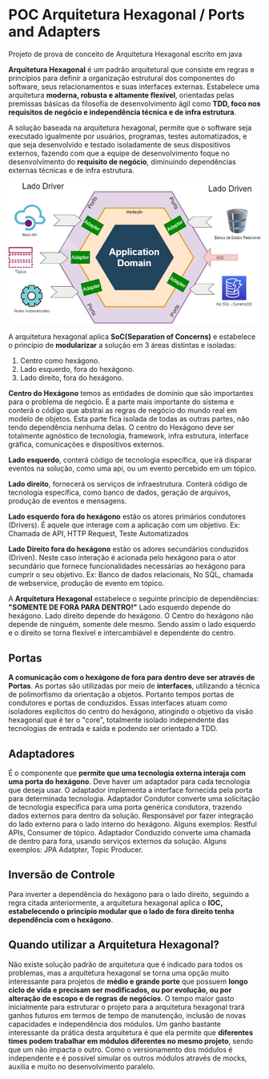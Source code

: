 # POC Arquitetura Hexagonal / Ports and Adapters
Projeto de prova de conceito de Arquitetura Hexagonal escrito em java

**Arquitetura Hexagonal** é um padrão arquitetural que consiste em regras e princípios para definir a organização estrutural dos componentes do software, seus relacionamentos e suas interfaces externas. Estabelece uma arquitetura **moderna, robusta e altamente flexível**, orientadas pelas premissas básicas da filosofia de desenvolvimento ágil como **TDD, foco nos requisitos de negócio e independência técnica e de infra estrutura**.

A solução baseada na arquitetura hexagonal, permite que o software seja executado igualmente por usuários, programas, testes automatizados, e que seja desenvolvido e testado isoladamente de seus dispositivos externos, fazendo com que a equipe de desenvolvimento foque no desenvolvimento do **requisito de negócio**, diminuindo dependências externas técnicas e de infra estrutura.

![alt hexagonal architecture / port and adapters](./ArquiterturaHexagonal.jpg)

A arquitetura hexagonal aplica **SoC(Separation of Concerns)** e estabelece o princípio de **modularizar** a solução em 3 áreas distintas e isoladas:
1. Centro como hexágono.
2. Lado esquerdo, fora do hexágono.
3. Lado direito, fora do hexágono.

**Centro do Hexágono** temos as entidades de domínio que são importantes para o problema de negócio. É a parte mais importante do sistema e conterá o código que abstrai as regras de negócio do mundo real em modelo de objetos. Esta parte fica isolada de todas as outras partes, não tendo dependência nenhuma delas. O centro do Hexágono deve ser totalmente agnóstico de tecnologia, framework, infra estrutura, interface gráfica, comunicações e dispositivos externos.

**Lado esquerdo**, conterá código de tecnologia específica, que irá disparar eventos na solução, como uma api, ou um evento percebido em um tópico.

**Lado direito**, fornecerá os serviços de infraestrutura. Conterá código de tecnologia específica, como banco de dados, geração de arquivos, produção de eventos e mensagens.

**Lado esquerdo fora do hexágono** estão os atores primários condutores (Drivers). É aquele que interage com a aplicação com um objetivo. Ex: Chamada de API, HTTP Request, Teste Automatizados

**Lado Direito fora do hexágono** estão os adores secundários conduzidos (Driven). Neste caso interação é acionada pelo hexágono para o ator secundário que fornece funcionalidades necessárias ao hexágono para cumprir o seu objetivo. Ex: Banco de dados relacionais, No SQL, chamada de webservice, produção de evento em tópico.

A **Arquitetura Hexagonal** estabelece o seguinte princípio de dependências: **"SOMENTE DE FORA PARA DENTRO!"**
Lado esquerdo depende do hexágono. Lado direito depende do hexágono. O Centro do hexágono não depende de ninguém, somente dele mesmo. Sendo assim o lado esquerdo e o direito se torna flexível e intercambiável e dependente do centro.

## Portas

**A comunicação com o hexágono de fora para dentro deve ser através de Portas**.
As portas são utilizadas por meio de **interfaces**, utilizando a técnica de polimorfismo da orientação a objetos. Portanto tempos portas de condutores e portas de conduzidos.
Essas interfaces atuam como isoladores explícitos do centro do hexágono, atingindo o objetivo da visão hexagonal que é ter o "core", totalmente isolado independente das tecnologias de entrada e saída e podendo ser orientado a TDD.

## Adaptadores

É o componente que **permite que uma tecnologia externa interaja com uma porta do hexágono**. Deve haver um adaptador para cada tecnologia que deseja usar. O adaptador implementa a interface fornecida pela porta para determinada tecnologia.
Adaptador Condutor converte uma solicitação de tecnologia específica para uma porta genérica condutora, trazendo dados externos para dentro da solução. Responsável por fazer integração do lado externo para o lado interno do hexágono. Alguns exemplos: Restful APIs, Consumer de tópico.
Adaptador Conduzido converte uma chamada de dentro para fora, usando serviços externos da solução. Alguns exemplos: JPA Adatpter, Topic Producer.

## Inversão de Controle

Para inverter a dependência do hexágono para o lado direito, seguindo a regra citada anteriormente, a arquitetura hexagonal aplica o **IOC, estabelecendo o princípio modular que o lado de fora direito tenha dependência com o hexágono**.

## Quando utilizar a Arquitetura Hexagonal?
Não existe solução padrão de arquitetura que é indicado para todos os problemas, mas a arquitetura hexagonal se torna uma opção muito interessante para projetos de **médio e grande porte** que possuem **longo ciclo de vida e precisam ser modificados, ou por evolução, ou por alteração de escopo e de regras de negócios**. O tempo maior gasto inicialmente para estruturar o projeto para a arquitetura hexagonal trará ganhos futuros em termos de tempo de manutenção, inclusão de novas capacidades e independência dos módulos. Um ganho bastante interessante da prática desta arquitetura é que ela permite que **diferentes times podem trabalhar em módulos diferentes no mesmo projeto**, sendo que um não impacta o outro. Como o versionamento dos módulos é independente e é possível simular os outros módulos através de mocks, auxilia e muito no desenvolvimento paralelo.